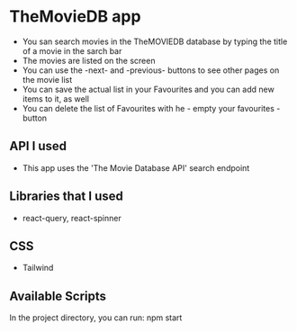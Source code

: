 # TheMovieDB app 
- You san search movies in the TheMOVIEDB database by typing the title of a movie in the sarch bar
- The movies are listed on the screen
- You can use the -next- and -previous- buttons to see other pages on the movie list
- You can save the actual list in your Favourites and you can add new items to it, as well
- You can delete the list of Favourites with he - empty your favourites - button

## API I used
- This app uses the 'The Movie Database API' search endpoint

## Libraries that I used
- react-query, react-spinner

## CSS
- Tailwind

## Available Scripts
In the project directory, you can run: npm start



